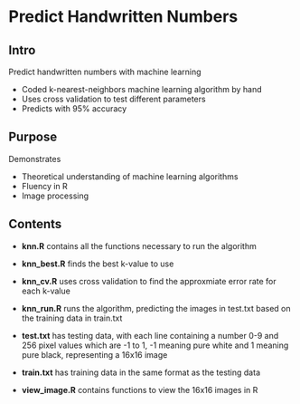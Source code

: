 # Predict Handwritten Numbers

## Intro
Predict handwritten numbers with machine learning
- Coded k-nearest-neighbors machine learning algorithm by hand
- Uses cross validation to test different parameters
- Predicts with 95% accuracy

## Purpose
Demonstrates
- Theoretical understanding of machine learning algorithms
- Fluency in R
- Image processing

## Contents
- **knn.R** contains all the functions necessary to run the algorithm

- **knn_best.R** finds the best k-value to use

- **knn_cv.R** uses cross validation to find the approxmiate error rate for each k-value

- **knn_run.R** runs the algorithm, predicting the images in test.txt based on the training data in train.txt

- **test.txt** has testing data, with each line containing a number 0-9 and 256 pixel values which are -1 to 1, -1 meaning pure white and 1 meaning pure black, representing a 16x16 image

- **train.txt** has training data in the same format as the testing data

- **view_image.R** contains functions to view the 16x16 images in R
